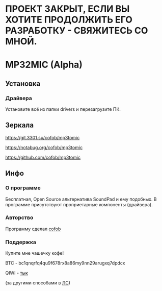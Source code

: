 # ПРОЕКТ ЗАКРЫТ, ЕСЛИ ВЫ ХОТИТЕ ПРОДОЛЖИТЬ ЕГО РАЗРАБОТКУ - СВЯЖИТЕСЬ СО МНОЙ.
# MP32MIC (Alpha)
## Установка
### Драйвера
Установите всё из папки drivers и перезагрузите ПК.

## Зеркала
https://git.3301.su/cofob/mp3tomic

https://notabug.org/cofob/mp3tomic

https://github.com/cofob/mp3tomic

## Инфо
### О программе
Бесплатная, Open Source альтернатива SoundPad и ему подобных. В программе присутствуют проприетарные компоненты (драйвера).

### Авторство
Программу сделал [cofob](https://t.me/cofob)

### Поддержка
Купите мне чашечку кофе!

BTC - bc1qnqrfq4qu9f678rx8a86my9nn29arugxq7dpdcx

QIWI - [тык](https://qiwi.com/n/egter)

(за другими способами в [ЛС](https://t.me/cofob))

